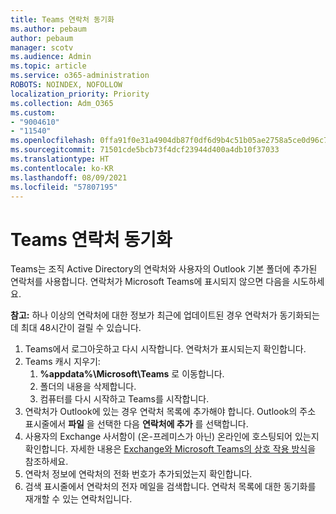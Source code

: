 ```yaml
---
title: Teams 연락처 동기화
ms.author: pebaum
author: pebaum
manager: scotv
ms.audience: Admin
ms.topic: article
ms.service: o365-administration
ROBOTS: NOINDEX, NOFOLLOW
localization_priority: Priority
ms.collection: Adm_O365
ms.custom:
- "9004610"
- "11540"
ms.openlocfilehash: 0ffa91f0e31a4904db87f0df6d9b4c51b05ae2758a5ce0d96c77ef4456f6d033
ms.sourcegitcommit: 71501cde5bcb73f4dcf23944d400a4db10f37033
ms.translationtype: HT
ms.contentlocale: ko-KR
ms.lasthandoff: 08/09/2021
ms.locfileid: "57807195"
---
```

# <a name="teams-contacts-sync"></a>Teams 연락처 동기화

Teams는 조직 Active Directory의 연락처와 사용자의 Outlook 기본 폴더에 추가된 연락처를 사용합니다. 연락처가 Microsoft Teams에 표시되지 않으면 다음을 시도하세요.

**참고:** 하나 이상의 연락처에 대한 정보가 최근에 업데이트된 경우 연락처가 동기화되는 데 최대 48시간이 걸릴 수 있습니다.

1. Teams에서 로그아웃하고 다시 시작합니다. 연락처가 표시되는지 확인합니다.
1. Teams 캐시 지우기:
    1. **%appdata%\Microsoft\Teams** 로 이동합니다.
    1. 폴더의 내용을 삭제합니다.
    1. 컴퓨터를 다시 시작하고 Teams를 시작합니다.
1. 연락처가 Outlook에 있는 경우 연락처 목록에 추가해야 합니다. Outlook의 주소 표시줄에서 **파일** 을 선택한 다음 **연락처에 추가** 를 선택합니다.
1. 사용자의 Exchange 사서함이 (온-프레미스가 아닌) 온라인에 호스팅되어 있는지 확인합니다. 자세한 내용은 [Exchange와 Microsoft Teams의 상호 작용 방식](/microsoftteams/exchange-teams-interact)을 참조하세요.
1. 연락처 정보에 연락처의 전화 번호가 추가되었는지 확인합니다.
1. 검색 표시줄에서 연락처의 전자 메일을 검색합니다. 연락처 목록에 대한 동기화를 재개할 수 있는 연락처입니다.
